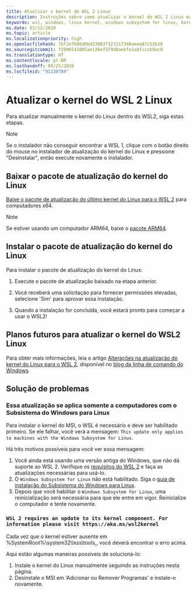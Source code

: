 ```yaml
---
title: Atualizar o kernel do WSL 2 Linux
description: Instruções sobre como atualizar o kernel do WSL 2 Linux manualmente
keywords: wsl, windows, linux kernel, windows subsystem for linux, kernel
ms.date: 03/12/2020
ms.topic: article
ms.localizationpriority: high
ms.openlocfilehash: 7bf2ef606d0bd23083f323117348aeea87c52b10
ms.sourcegitcommit: f1996541005ae126ef379d8aebfe1abfcccb9ac9
ms.translationtype: HT
ms.contentlocale: pt-BR
ms.lasthandoff: 09/25/2020
ms.locfileid: "91238789"
---
```

# <a name="updating-the-wsl-2-linux-kernel"></a>Atualizar o kernel do WSL 2 Linux

Para atualizar manualmente o kernel do Linux dentro do WSL2, siga estas etapas.

> [!NOTE] 
> Se o instalador não conseguir encontrar a WSL 1, clique com o botão direito do mouse no instalador de atualização do kernel do Linux e pressione "Desinstalar", então execute novamente o instalador.

## <a name="download-the-linux-kernel-update-package"></a>Baixar o pacote de atualização do kernel do Linux

[Baixe o pacote de atualização do último kernel do Linux para o WSL 2](https://wslstorestorage.blob.core.windows.net/wslblob/wsl_update_x64.msi) para computadores x64.

> [!NOTE]
> Se estiver usando um computador ARM64, baixe o [pacote ARM64](https://wslstorestorage.blob.core.windows.net/wslblob/wsl_update_arm64.msi).

## <a name="install-the-linux-kernel-update-package"></a>Instalar o pacote de atualização do kernel do Linux

Para instalar o pacote de atualização do kernel do Linux:

  1. Execute o pacote de atualização baixado na etapa anterior.

  2. Você receberá uma solicitação para fornecer permissões elevadas, selecione 'Sim' para aprovar essa instalação.

  3. Quando a instalação for concluída, você estará pronto para começar a usar o WSL2!

## <a name="future-plans-for-updating-the-wsl2-linux-kernel"></a>Planos futuros para atualizar o kernel do WSL2 Linux

Para obter mais informações, leia o artigo [Alterações na atualização do kernel do Linux para o WSL 2](https://devblogs.microsoft.com/commandline/wsl2-will-be-generally-available-in-windows-10-version-2004), disponível no [blog da linha de comando do Windows](https://aka.ms/cliblog).

## <a name="troubleshooting"></a>Solução de problemas

### <a name="this-update-only-applies-to-machines-with-the-windows-subsystem-for-linux"></a>Essa atualização se aplica somente a computadores com o Subsistema do Windows para Linux
Para instalar o kernel do MSI, o WSL é necessário e deve ser habilitado primeiro. Se ele falhar, você verá a mensagem: `This update only applies to machines with the Windows Subsystem for Linux`. 

Há três motivos possíveis para você ver essa mensagem:

1. Você ainda está usando uma versão antiga do Windows, que não dá suporte ao WSL 2. Verifique os [requisitos do WSL 2](https://docs.microsoft.com/windows/wsl/install-win10#update-to-wsl-2) e faça as atualizações necessárias para usá-lo. 
2. O `Windows Subsystem for Linux` não está habilitado. Siga o [guia de instalação do Subsistema do Windows para Linux](https://docs.microsoft.com/windows/wsl/install-win10).
3. Depois que você habilitar o `Windows Subsystem for Linux`, uma reinicialização será necessária para que ele entre em vigor. Reinicialize o computador e tente novamente.

### `WSL 2 requires an update to its kernel component. For information please visit https://aka.ms/wsl2kernel`

Cada vez que o kernel estiver ausente em %SystemRoot%\system32\lxss\tools\,, você deverá encontrar o erro acima.

Aqui estão algumas maneiras possíveis de solucioná-lo:

1. Instale o kernel do Linux manualmente seguindo as instruções nesta página.
2. Desinstale o MSI em 'Adicionar ou Remover Programas' e instale-o novamente.